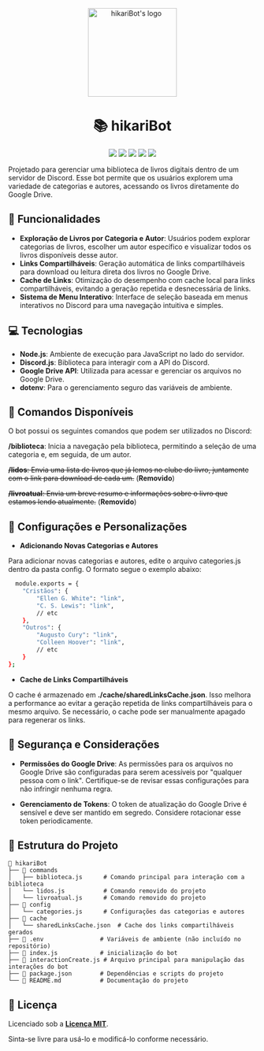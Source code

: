 <div align="center">

<img height="180" alt="hikariBot's logo" src="https://i.imgur.com/SwQu4DR.jpg">

# 📚 hikariBot 

<img src="https://img.shields.io/badge/JavaScript-323330?style=for-the-badge&logo=javascript&logoColor=F7DF1E">
<img src="https://img.shields.io/badge/Node.js-43853D?style=for-the-badge&logo=node.js&logoColor=white">
<img src="https://img.shields.io/badge/Discord-7289DA?style=for-the-badge&logo=discord&logoColor=white">
<img src="https://img.shields.io/badge/GIT-E44C30?style=for-the-badge&logo=git&logoColor=white">
<img src="https://img.shields.io/badge/Google%20Drive-4285F4?style=for-the-badge&logo=googledrive&logoColor=white">




</div>

Projetado para gerenciar uma biblioteca de livros digitais dentro de um servidor de Discord. Esse bot permite que os usuários explorem uma variedade de categorias e autores, acessando os livros diretamente do Google Drive.



## 🚀 Funcionalidades

- **Exploração de Livros por Categoria e Autor**: Usuários podem explorar categorias de livros, escolher um autor específico e visualizar todos os livros disponíveis desse autor.
- **Links Compartilháveis**: Geração automática de links compartilháveis para download ou leitura direta dos livros no Google Drive.
- **Cache de Links**: Otimização do desempenho com cache local para links compartilháveis, evitando a geração repetida e desnecessária de links.
- **Sistema de Menu Interativo**: Interface de seleção baseada em menus interativos no Discord para uma navegação intuitiva e simples.


## 💻 Tecnologias

- **Node.js**: Ambiente de execução para JavaScript no lado do servidor.
- **Discord.js**: Biblioteca para interagir com a API do Discord.
- **Google Drive API**: Utilizada para acessar e gerenciar os arquivos no Google Drive.
- **dotenv**: Para o gerenciamento seguro das variáveis de ambiente.
## 📜 Comandos Disponíveis

O bot possui os seguintes comandos que podem ser utilizados no Discord:

**/biblioteca**: Inicia a navegação pela biblioteca, permitindo a seleção de uma categoria e, em seguida, de um autor.

~~**/lidos**: Envia uma lista de livros que já lemos no clube do livro, juntamente com o link para download de cada um.~~ (**Removido**)

~~**/livroatual**: Envia um breve resumo e informações sobre o livro que estamos lendo atualmente.~~ (**Removido**)
## 📝 Configurações e Personalizações
- **Adicionando Novas Categorias e Autores**

Para adicionar novas categorias e autores, edite o arquivo categories.js dentro da pasta config. O formato segue o exemplo abaixo:
```bash
  module.exports = {
    "Cristãos": {
        "Ellen G. White": "link",
        "C. S. Lewis": "link",
        // etc
    },
    "Outros": {
        "Augusto Cury": "link",
        "Colleen Hoover": "link",
        // etc
    }
};

```

- **Cache de Links Compartilháveis**

O cache é armazenado em **./cache/sharedLinksCache.json**. Isso melhora a performance ao evitar a geração repetida de links compartilháveis para o mesmo arquivo. Se necessário, o cache pode ser manualmente apagado para regenerar os links.
## 🚨 Segurança e Considerações
- **Permissões do Google Drive**: As permissões para os arquivos no Google Drive são configuradas para serem acessíveis por "qualquer pessoa com o link". Certifique-se de revisar essas configurações para não infringir nenhuma regra.

- **Gerenciamento de Tokens**: O token de atualização do Google Drive é sensível e deve ser mantido em segredo. Considere rotacionar esse token periodicamente.
## 📁 Estrutura do Projeto

```
📂 hikariBot
├── 📂 commands
│   ├── biblioteca.js      # Comando principal para interação com a biblioteca
│   └── lidos.js           # Comando removido do projeto
│   └── livroatual.js      # Comando removido do projeto
├── 📂 config
│   └── categories.js      # Configurações das categorias e autores
├── 📂 cache
│   └── sharedLinksCache.json  # Cache dos links compartilháveis gerados
├── 📂 .env                # Variáveis de ambiente (não incluído no repositório)
├── 📂 index.js            # inicialização do bot
├── 📂 interactionCreate.js # Arquivo principal para manipulação das interações do bot
├── 📂 package.json        # Dependências e scripts do projeto
└── 📂 README.md           # Documentação do projeto

```

## 📝 Licença

 
Licenciado sob a **[Licença MIT](https://github.com/weszzy/hikariBot/blob/main/LICENSE)**. 

Sinta-se livre para usá-lo e modificá-lo conforme necessário.



